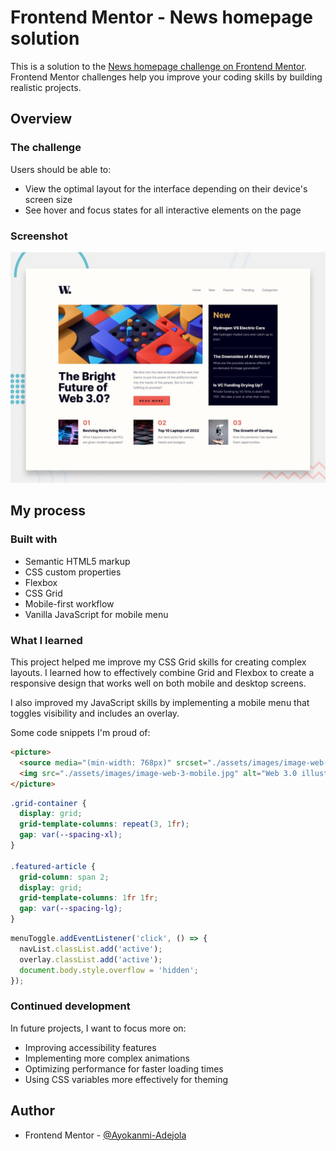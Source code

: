 # Frontend Mentor - News homepage solution

This is a solution to the [News homepage challenge on Frontend Mentor](https://www.frontendmentor.io/challenges/news-homepage-H6SWTa1MFl). Frontend Mentor challenges help you improve your coding skills by building realistic projects.


## Overview

### The challenge

Users should be able to:

- View the optimal layout for the interface depending on their device's screen size
- See hover and focus states for all interactive elements on the page

### Screenshot

![](./preview.jpg)


## My process

### Built with

- Semantic HTML5 markup
- CSS custom properties
- Flexbox
- CSS Grid
- Mobile-first workflow
- Vanilla JavaScript for mobile menu

### What I learned

This project helped me improve my CSS Grid skills for creating complex layouts. I learned how to effectively combine Grid and Flexbox to create a responsive design that works well on both mobile and desktop screens.

I also improved my JavaScript skills by implementing a mobile menu that toggles visibility and includes an overlay.

Some code snippets I'm proud of:

```html
<picture>
  <source media="(min-width: 768px)" srcset="./assets/images/image-web-3-desktop.jpg">
  <img src="./assets/images/image-web-3-mobile.jpg" alt="Web 3.0 illustration">
</picture>
```

```css
.grid-container {
  display: grid;
  grid-template-columns: repeat(3, 1fr);
  gap: var(--spacing-xl);
}

.featured-article {
  grid-column: span 2;
  display: grid;
  grid-template-columns: 1fr 1fr;
  gap: var(--spacing-lg);
}
```

```js
menuToggle.addEventListener('click', () => {
  navList.classList.add('active');
  overlay.classList.add('active');
  document.body.style.overflow = 'hidden';
});
```

### Continued development

In future projects, I want to focus more on:

- Improving accessibility features
- Implementing more complex animations
- Optimizing performance for faster loading times
- Using CSS variables more effectively for theming

## Author

- Frontend Mentor - [@Ayokanmi-Adejola](https://www.frontendmentor.io/profile/Ayokanmi-Adejola)
